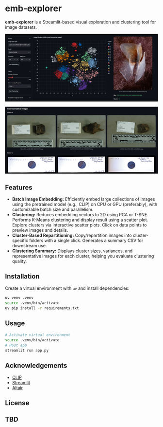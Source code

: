 # emb-explorer

**emb-explorer** is a Streamlit-based visual exploration and clustering tool for image datasets.

![Embedding Clusters](docs/images/app_screenshot_1.png)

![Cluster Summary](docs/images/app_screenshot_2.png)


## Features

* **Batch Image Embedding:**
  Efficiently embed large collections of images using the pretrained model (e.g., CLIP) on CPU or GPU (preferably), with customizable batch size and parallelism.
* **Clustering:**
  Reduces embedding vectors to 2D using PCA or T-SNE. Performs K-Means clustering and display result using a scatter plot. Explore clusters via interactive scatter plots. Click on data points to preview images and details.
* **Cluster-Based Repartitioning:**
  Copy/repartition images into cluster-specific folders with a single click. Generates a summary CSV for downstream use.
* **Clustering Summary:**
  Displays cluster sizes, variances, and representative images for each cluster, helping you evaluate clustering quality.

## Installation

Create a virtual environment with `uv` and install dependencies: 
```bash
uv venv .venv
source .venv/bin/activate
uv pip install -r requirements.txt
```

## Usage

```bash
# Activate virtual environment
source .venv/bin/activate 
# Host app
streamlit run app.py
```

## Acknowledgements

* [CLIP](https://github.com/openai/CLIP)
* [Streamlit](https://streamlit.io/)
* [Altair](https://altair-viz.github.io/)


## License

TBD
---
